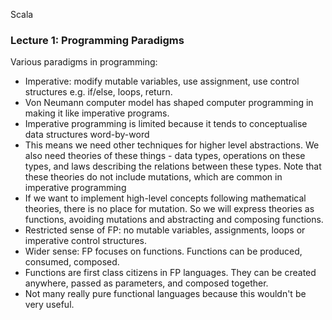 Scala
### Lecture 1: Programming Paradigms
Various paradigms in programming: 
* Imperative: modify mutable variables, use assignment, use control structures e.g. if/else, loops, return.
* Von Neumann computer model has shaped computer programming in making it like imperative programs.
* Imperative programming is limited because it tends to conceptualise data structures word-by-word
* This means we need other techniques for higher level abstractions. We also need theories of these things - data types, operations on these types, and laws describing the relations between these types. Note that these theories do not include mutations, which are common in imperative programming
* If we want to implement high-level concepts following mathematical theories, there is no place for mutation. So we will express theories as functions, avoiding mutations and abstracting and composing functions.
* Restricted sense of FP: no mutable variables, assignments, loops or imperative control structures.
* Wider sense: FP focuses on functions. Functions can be produced, consumed, composed.
* Functions are first class citizens in FP languages. They can be created anywhere, passed as parameters, and composed together.
* Not many really pure functional languages because this wouldn't be very useful.
